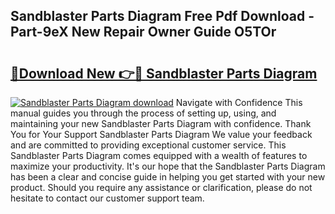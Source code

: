 ## Sandblaster Parts Diagram Free Pdf Download - Part-9eX New Repair Owner Guide O5TOr

# <h2><a href="http://dfn6pe.blite.top/?on=Sandblaster+Parts+Diagram">🔗Download New 👉🔴 Sandblaster Parts Diagram</a></h2>

[![Sandblaster Parts Diagram download](https://i.imgur.com/lujVjoI.png)](http://dfn6pe.blite.top/?on=Sandblaster+Parts+Diagram)
Navigate with Confidence This manual guides you through the process of setting up, using, and maintaining your new Sandblaster Parts Diagram with confidence. Thank You for Your Support Sandblaster Parts Diagram We value your feedback and are committed to providing exceptional customer service. This Sandblaster Parts Diagram comes equipped with a wealth of features to maximize your productivity. It's our hope that the Sandblaster Parts Diagram has been a clear and concise guide in helping you get started with your new product. Should you require any assistance or clarification, please do not hesitate to contact our customer support team.
